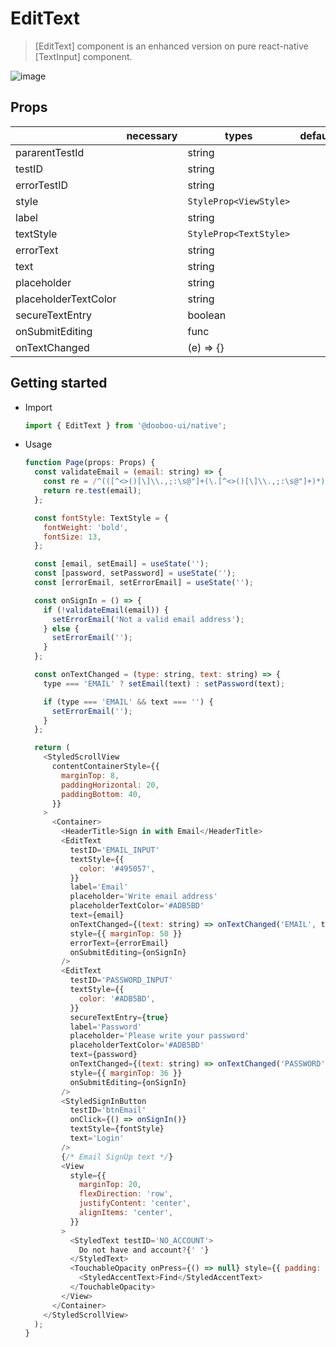 # EditText

> [EditText] component is an enhanced version on pure react-native [TextInput] component.

![image](https://user-images.githubusercontent.com/27461460/62299053-28e6c680-b4af-11e9-8c59-61b79ad82c4d.png)

## Props

|                      | necessary | types                  | default |
| -------------------- | --------- | -----------------------| ------- |
| pararentTestId       |           | string                 |         |
| testID               |           | string                 |         |
| errorTestID          |           | string                 |         |
| style                |           | `StyleProp<ViewStyle>` |         |
| label                |           | string                 |         |
| textStyle            |           | `StyleProp<TextStyle>` |         |
| errorText            |           | string                 |         |
| text                 |           | string                 |         |
| placeholder          |           | string                 |         |
| placeholderTextColor |           | string                 |         |
| secureTextEntry      |           | boolean                |         |
| onSubmitEditing      |           | func                   |         |
| onTextChanged        |           | (e) => {}              |         |

## Getting started

- Import

  ```javascript
  import { EditText } from '@dooboo-ui/native';
  ```

- Usage

  ```javascript
  function Page(props: Props) {
    const validateEmail = (email: string) => {
      const re = /^(([^<>()[\]\\.,;:\s@"]+(\.[^<>()[\]\\.,;:\s@"]+)*)|(".+"))@((\[[0-9]{1,3}\.[0-9]{1,3}\.[0-9]{1,3}\.[0-9]{1,3}\])|(([a-zA-Z\-0-9]+\.)+[a-zA-Z]{2,}))$/;
      return re.test(email);
    };

    const fontStyle: TextStyle = {
      fontWeight: 'bold',
      fontSize: 13,
    };

    const [email, setEmail] = useState('');
    const [password, setPassword] = useState('');
    const [errorEmail, setErrorEmail] = useState('');

    const onSignIn = () => {
      if (!validateEmail(email)) {
        setErrorEmail('Not a valid email address');
      } else {
        setErrorEmail('');
      }
    };

    const onTextChanged = (type: string, text: string) => {
      type === 'EMAIL' ? setEmail(text) : setPassword(text);

      if (type === 'EMAIL' && text === '') {
        setErrorEmail('');
      }
    };

    return (
      <StyledScrollView
        contentContainerStyle={{
          marginTop: 8,
          paddingHorizontal: 20,
          paddingBottom: 40,
        }}
      >
        <Container>
          <HeaderTitle>Sign in with Email</HeaderTitle>
          <EditText
            testID='EMAIL_INPUT'
            textStyle={{
              color: '#495057',
            }}
            label='Email'
            placeholder='Write email address'
            placeholderTextColor='#ADB5BD'
            text={email}
            onTextChanged={(text: string) => onTextChanged('EMAIL', text)}
            style={{ marginTop: 50 }}
            errorText={errorEmail}
            onSubmitEditing={onSignIn}
          />
          <EditText
            testID='PASSWORD_INPUT'
            textStyle={{
              color: '#ADB5BD',
            }}
            secureTextEntry={true}
            label='Password'
            placeholder='Please write your password'
            placeholderTextColor='#ADB5BD'
            text={password}
            onTextChanged={(text: string) => onTextChanged('PASSWORD', text)}
            style={{ marginTop: 36 }}
            onSubmitEditing={onSignIn}
          />
          <StyledSignInButton
            testID='btnEmail'
            onClick={() => onSignIn()}
            textStyle={fontStyle}
            text='Login'
          />
          {/* Email SignUp text */}
          <View
            style={{
              marginTop: 20,
              flexDirection: 'row',
              justifyContent: 'center',
              alignItems: 'center',
            }}
          >
            <StyledText testID='NO_ACCOUNT'>
              Do not have and account?{' '}
            </StyledText>
            <TouchableOpacity onPress={() => null} style={{ padding: 4 }}>
              <StyledAccentText>Find</StyledAccentText>
            </TouchableOpacity>
          </View>
        </Container>
      </StyledScrollView>
    );
  }
  ```

```

```
